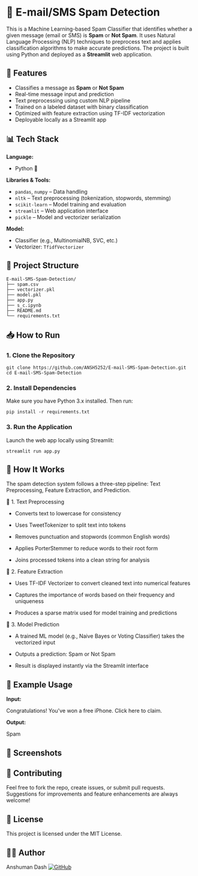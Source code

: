 # 📧 E-mail/SMS Spam Detection

This is a Machine Learning-based Spam Classifier that identifies whether a given message (email or SMS) is **Spam** or **Not Spam**. It uses Natural Language Processing (NLP) techniques to preprocess text and applies classification algorithms to make accurate predictions. The project is built using Python and deployed as a **Streamlit** web application.



## 🚀 Features

- Classifies a message as **Spam** or **Not Spam**  
- Real-time message input and prediction
- Text preprocessing using custom NLP pipeline
- Trained on a labeled dataset with binary classification
- Optimized with feature extraction using TF-IDF vectorization
- Deployable locally as a Streamlit app



## 📊 Tech Stack

**Language:**  
- Python 🐍

**Libraries & Tools:**  
- `pandas`, `numpy` – Data handling  
- `nltk` – Text preprocessing (tokenization, stopwords, stemming)  
- `scikit-learn` – Model training and evaluation  
- `streamlit` – Web application interface  
- `pickle` – Model and vectorizer serialization  

**Model:**  
- Classifier (e.g., MultinomialNB, SVC, etc.)  
- Vectorizer: `TfidfVectorizer`



## 📂 Project Structure
```
E-mail-SMS-Spam-Detection/
├── spam.csv 
├── vectorizer.pkl 
├── model.pkl 
├── app.py 
├── s_c.ipynb 
├── README.md 
└── requirements.txt 
```




## 📥 How to Run

### 1. Clone the Repository

```
git clone https://github.com/ANSH5252/E-mail-SMS-Spam-Detection.git
cd E-mail-SMS-Spam-Detection
```
### 2. Install Dependencies  

Make sure you have Python 3.x installed. Then run:

```
pip install -r requirements.txt
```
### 3. Run the Application
Launch the web app locally using Streamlit:
```
streamlit run app.py
```
## 🧠 How It Works  
The spam detection system follows a three-step pipeline: Text Preprocessing, Feature Extraction, and Prediction.

🔹 1. Text Preprocessing
- Converts text to lowercase for consistency

- Uses TweetTokenizer to split text into tokens

- Removes punctuation and stopwords (common English words)

- Applies PorterStemmer to reduce words to their root form

- Joins processed tokens into a clean string for analysis

🔹 2. Feature Extraction
- Uses TF-IDF Vectorizer to convert cleaned text into numerical features

- Captures the importance of words based on their frequency and uniqueness

- Produces a sparse matrix used for model training and predictions

🔹 3. Model Prediction  
- A trained ML model (e.g., Naive Bayes or Voting Classifier) takes the vectorized input

- Outputs a prediction: Spam or Not Spam

- Result is displayed instantly via the Streamlit interface

## 🧪 Example Usage
**Input:**

Congratulations! You've won a free iPhone. Click here to claim.

**Output:**

Spam  
## 📸 Screenshots

## 🤝 Contributing
Feel free to fork the repo, create issues, or submit pull requests. Suggestions for improvements and feature enhancements are always welcome!

## 📄 License
This project is licensed under the MIT License.

## 🙋‍♂️ Author
Anshuman Dash
[![GitHub](https://img.shields.io/badge/GitHub-Profile-black?logo=github)](https://github.com/ANSH5252)
